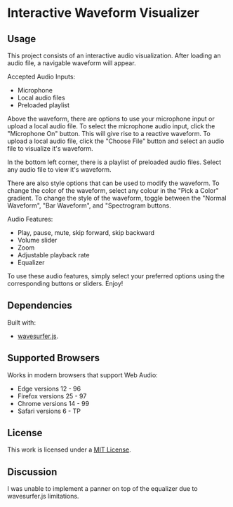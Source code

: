 # Interactive Waveform Visualizer

## Usage

This project consists of an interactive audio visualization. After loading an audio file, a navigable waveform will appear.

Accepted Audio Inputs:

* Microphone
* Local audio files
* Preloaded playlist

Above the waveform, there are options to use your microphone input or upload a local audio file. To select the microphone audio input, click the "Microphone On" button. This will give rise to a reactive waveform. To upload a local audio file, click the "Choose File" button and select an audio file to visualize it's waveform.

In the bottom left corner, there is a playlist of preloaded audio files. Select any audio file to view it's waveform.

There are also style options that can be used to modify the waveform. To change the color of the waveform, select any colour in the "Pick a Color" gradient. To change the style of the waveform, toggle between the "Normal Waveform", "Bar Waveform", and "Spectrogram buttons.


Audio Features:

* Play, pause, mute, skip forward, skip backward
* Volume slider
* Zoom
* Adjustable playback rate
* Equalizer

To use these audio features, simply select your preferred options using the corresponding buttons or sliders. Enjoy!

## Dependencies

Built with:

* [wavesurfer.js](https://wavesurfer-js.org/).

## Supported Browsers

Works in modern browsers that support Web Audio:

* Edge versions 12 - 96
* Firefox versions 25 - 97
* Chrome versions 14 - 99
* Safari versions 6 - TP

## License

This work is licensed under a
[MIT License](LICENSE).

## Discussion

I was unable to implement a panner on top of the equalizer due to wavesurfer.js limitations.